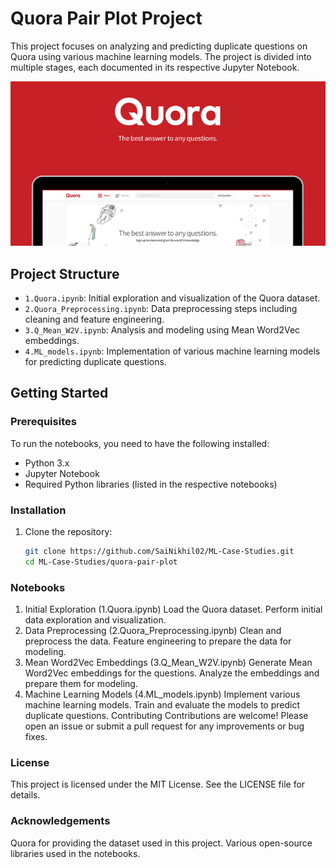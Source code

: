 # Quora Pair Plot Project

This project focuses on analyzing and predicting duplicate questions on Quora using various machine learning models. The project is divided into multiple stages, each documented in its respective Jupyter Notebook.

![Quora Question Pair Similarity](quora.png)

## Project Structure

- `1.Quora.ipynb`: Initial exploration and visualization of the Quora dataset.
- `2.Quora_Preprocessing.ipynb`: Data preprocessing steps including cleaning and feature engineering.
- `3.Q_Mean_W2V.ipynb`: Analysis and modeling using Mean Word2Vec embeddings.
- `4.ML_models.ipynb`: Implementation of various machine learning models for predicting duplicate questions.

## Getting Started

### Prerequisites

To run the notebooks, you need to have the following installed:

- Python 3.x
- Jupyter Notebook
- Required Python libraries (listed in the respective notebooks)

### Installation

1. Clone the repository:
   ```sh
   git clone https://github.com/SaiNikhil02/ML-Case-Studies.git
   cd ML-Case-Studies/quora-pair-plot

###  Notebooks
1. Initial Exploration (1.Quora.ipynb)
Load the Quora dataset.
Perform initial data exploration and visualization.
2. Data Preprocessing (2.Quora_Preprocessing.ipynb)
Clean and preprocess the data.
Feature engineering to prepare the data for modeling.
3. Mean Word2Vec Embeddings (3.Q_Mean_W2V.ipynb)
Generate Mean Word2Vec embeddings for the questions.
Analyze the embeddings and prepare them for modeling.
4. Machine Learning Models (4.ML_models.ipynb)
Implement various machine learning models.
Train and evaluate the models to predict duplicate questions.
Contributing
Contributions are welcome! Please open an issue or submit a pull request for any improvements or bug fixes.

### License
This project is licensed under the MIT License. See the LICENSE file for details.

### Acknowledgements
Quora for providing the dataset used in this project.
Various open-source libraries used in the notebooks.
